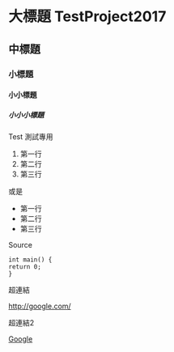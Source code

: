 # 大標題 TestProject2017

## 中標題

### 小標題

#### 小小標題

##### 小小小標題

Test 測試專用


1. 第一行
2. 第二行
3. 第三行

或是

* 第一行
* 第二行
* 第三行

Source

```
int main() {
return 0;
}
```



超連結

<http://google.com/>

超連結2

[Google](http://google.com/)
